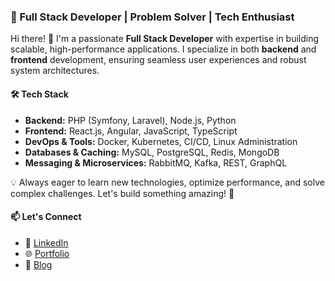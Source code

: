 ### 🚀 Full Stack Developer | Problem Solver | Tech Enthusiast  

Hi there! 👋 I'm a passionate **Full Stack Developer** with expertise in building scalable, high-performance applications. I specialize in both **backend** and **frontend** development, ensuring seamless user experiences and robust system architectures.  

#### 🛠 Tech Stack  
- **Backend:** PHP (Symfony, Laravel), Node.js, Python  
- **Frontend:** React.js, Angular, JavaScript, TypeScript  
- **DevOps & Tools:** Docker, Kubernetes, CI/CD, Linux Administration  
- **Databases & Caching:** MySQL, PostgreSQL, Redis, MongoDB  
- **Messaging & Microservices:** RabbitMQ, Kafka, REST, GraphQL  

💡 Always eager to learn new technologies, optimize performance, and solve complex challenges. Let's build something amazing! 🚀  

#### 📫 Let's Connect  
- 💼 [LinkedIn](#)  
- 🌐 [Portfolio](#)  
- 📝 [Blog](#)  
